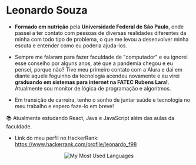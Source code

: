 # Leonardo Souza

- **Formado em nutrição** pela **Universidade Federal de São Paulo**, onde passei a ter contato com pessoas de diversas realidades diferentes da minha com todo tipo de problema, o que me levou a desenvolver minha escuta e entender como eu poderia ajuda-los.
- Sempre me falaram para fazer faculdade de "computador" e eu ignorei esse conselho por alguns anos, até que a pandemia chegou e eu pensei, porque não? Tive meu primeiro contato com a Alura e daí em diante aquele foguinho da tecnologia acendeu novamente e eu virei **graduando em sistemas para internet na FATEC Rubens Lara!**. Atualmente sou monitor de lógica de programação e algoritmos.

- Em transição de carreira, tenho o sonho de juntar saúde e tecnologia no meu trabalho e espero faze-lo em breve!

📚 Atualmente estudando React, Java e JavaScript além das aulas da faculdade. 

- Link do meu perfil no HackerRank: https://www.hackerrank.com/profile/leonardo_f98

<div align="center">
  
![My Most Used Languages](https://github-readme-stats.vercel.app/api/top-langs/?username=leonardosf98&theme=midnight-purple&show_icons=true&hide_title=true)
  
</div>
